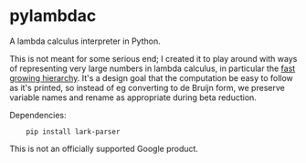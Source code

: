 # pylambdac

A lambda calculus interpreter in Python.

This is not meant for some serious end; I created it to play around with ways of representing very
large numbers in lambda calculus, in particular the [fast growing
hierarchy](http://googology.wikia.com/wiki/Fast-growing_hierarchy). It's a design goal that the
computation be easy to follow as it's printed, so instead of eg converting to de Bruijn form, we
preserve variable names and rename as appropriate during beta reduction.

Dependencies:

        pip install lark-parser

This is not an officially supported Google product.
